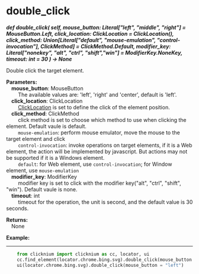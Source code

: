 # double_click<!-- {docsify-ignore-all} -->
***def double_click(
        self,
        mouse_button: Literal["left", "middle", "right"] = MouseButton.Left,
        click_location: ClickLocation = ClickLocation(),
        click_method: Union[Literal["default", "mouse-emulation", "control-invocation"], ClickMethod] = ClickMethod.Default,
        modifier_key: Literal["nonekey", "alt", "ctrl", "shift","win"]  = ModifierKey.NoneKey,
        timeout: int = 30
    ) -> None***  

Double click the target element.

**Parameters:**  
     &emsp;**mouse_button**: MouseButton  
        &emsp;&emsp; The available values are: 'left', 'right' and 'center', default is 'left'.  
    &emsp;**click_location**: ClickLocation  
        &emsp;&emsp; [ClickLocation](./doc/api/python/uielement/clicklocation.md) is set to define the click of the element position.  
    &emsp;**click_method**: ClickMethod  
        &emsp;&emsp; click method is set to choose which method to use when clicking the element. Default vaule is default.  
        &emsp;&emsp; `mouse-emulation`: perform mouse emulator, move the mouse to the target element and click  
        &emsp;&emsp; `control-invocation`: invoke operations on target elements, if it is a Web element, the action will be implemented by javascript. But actions may not be supported if it is a Windows element.    
        &emsp;&emsp; `default`: for Web element, use `control-invocation`; for Window element, use `mouse-emulation`  
    &emsp;**modifier_key**: ModifierKey  
        &emsp;&emsp; modifier key is set to click with the modifier key("alt", "ctrl", "shift", "win"). Default vaule is none.      
    &emsp;**timeout**: int  
        &emsp;&emsp; timeout for the operation, the unit is second, and the default value is 30 seconds.   

**Returns:**  
    &emsp;None

**Example:**
***
```python
    from clicknium import clicknium as cc, locator, ui
    cc.find_element(locator.chrome.bing.svg).double_click(mouse_button = "left")
    ui(locator.chrome.bing.svg).double_click(mouse_button = "left")
```